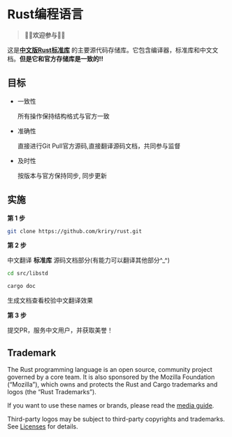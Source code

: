 # Rust编程语言

> **🎉🎉欢迎参与🎉🎉**

这是[**中文版Rust标准库**](https://dev.kriry.com/www/rust/std/) 的主要源代码存储库。它包含编译器，标准库和中文文档。**但是它和官方存储库是一致的!!**

[Rust]: https://www.rust-lang.org

## 目标

- 一致性

  所有操作保持结构格式与官方一致

- 准确性

  直接进行Git Pull官方源码,直接翻译源码文档，共同参与监督

- 及时性

  按版本与官方保持同步, 同步更新
  

## 实施

**第 1 步**

```bash
git clone https://github.com/kriry/rust.git
```

**第 2 步**

中文翻译 **标准库** 源码文档部分(有能力可以翻译其他部分^_^)

```bash
cd src/libstd

cargo doc
```
生成文档查看校验中文翻译效果

**第 3 步**

提交PR，服务中文用户，并获取美誉！

## Trademark

The Rust programming language is an open source, community project governed
by a core team. It is also sponsored by the Mozilla Foundation (“Mozilla”),
which owns and protects the Rust and Cargo trademarks and logos
(the “Rust Trademarks”).

If you want to use these names or brands, please read the [media guide][media-guide].

Third-party logos may be subject to third-party copyrights and trademarks. See
[Licenses][policies-licenses] for details.

[media-guide]: https://www.rust-lang.org/policies/media-guide
[policies-licenses]: https://www.rust-lang.org/policies/licenses

